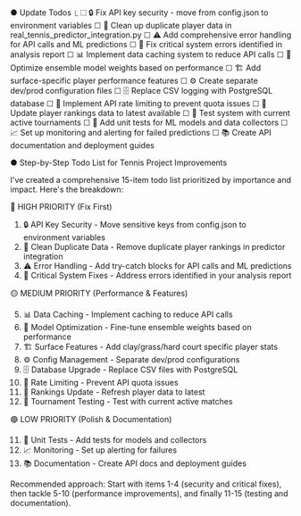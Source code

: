 ● Update Todos
  ⎿  ☐ 🔒 Fix API key security - move from config.json to environment variables 
     ☐ 🧹 Clean up duplicate player data in real_tennis_predictor_integration.py
     ☐ ⚠️ Add comprehensive error handling for API calls and ML predictions
     ☐ 🔧 Fix critical system errors identified in analysis report
     ☐ 📊 Implement data caching system to reduce API calls
     ☐ 🎯 Optimize ensemble model weights based on performance
     ☐ 🏗️ Add surface-specific player performance features
     ☐ ⚙️ Create separate dev/prod configuration files
     ☐ 🗄️ Replace CSV logging with PostgreSQL database
     ☐ 🚦 Implement API rate limiting to prevent quota issues
     ☐ 🔄 Update player rankings data to latest available
     ☐ 🎾 Test system with current active tournaments
     ☐ 🧪 Add unit tests for ML models and data collectors
     ☐ 📈 Set up monitoring and alerting for failed predictions
     ☐ 📚 Create API documentation and deployment guides

● Step-by-Step Todo List for Tennis Project Improvements

  I've created a comprehensive 15-item todo list prioritized by importance and impact. Here's the breakdown:

  🔴 HIGH PRIORITY (Fix First)

  1. 🔒 API Key Security - Move sensitive keys from config.json to environment variables
  2. 🧹 Clean Duplicate Data - Remove duplicate player rankings in predictor integration
  3. ⚠️ Error Handling - Add try-catch blocks for API calls and ML predictions
  4. 🔧 Critical System Fixes - Address errors identified in your analysis report

  🟡 MEDIUM PRIORITY (Performance & Features)

  5. 📊 Data Caching - Implement caching to reduce API calls
  6. 🎯 Model Optimization - Fine-tune ensemble weights based on performance
  7. 🏗️ Surface Features - Add clay/grass/hard court specific player stats
  8. ⚙️ Config Management - Separate dev/prod configurations
  9. 🗄️ Database Upgrade - Replace CSV files with PostgreSQL
  10. 🚦 Rate Limiting - Prevent API quota issues
  11. 🔄 Rankings Update - Refresh player data to latest
  12. 🎾 Tournament Testing - Test with current active matches

  🟢 LOW PRIORITY (Polish & Documentation)

  11. 🧪 Unit Tests - Add tests for models and collectors
  12. 📈 Monitoring - Set up alerting for failures
  13. 📚 Documentation - Create API docs and deployment guides

  Recommended approach: Start with items 1-4 (security and critical fixes), then tackle 5-10 (performance
  improvements), and finally 11-15 (testing and documentation).